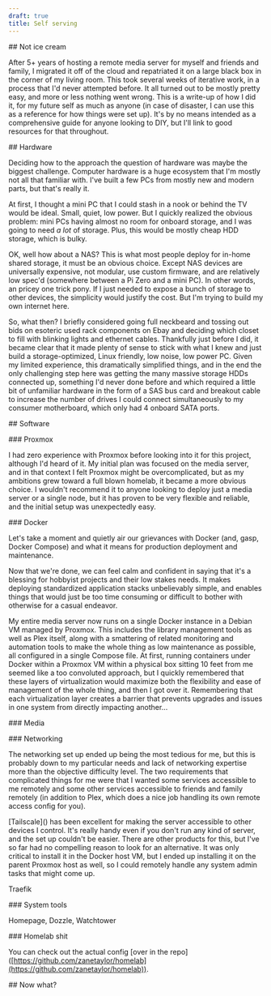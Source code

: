 ```yaml
---
draft: true
title: Self serving
---
```

\## Not ice cream

After 5+ years of hosting a remote media server for myself and friends and family, I migrated it off of the cloud and repatriated it on a large black box in the corner of my living room. This took several weeks of iterative work, in a process that I'd never attempted before. It all turned out to be mostly pretty easy, and more or less nothing went wrong. This is a write-up of how I did it, for my future self as much as anyone (in case of disaster, I can use this as a reference for how things were set up). It's by no means intended as a comprehensive guide for anyone looking to DIY, but I'll link to good resources for that throughout.

\## Hardware

Deciding how to the approach the question of hardware was maybe the biggest challenge. Computer hardware is a huge ecosystem that I'm mostly not all that familiar with. I've built a few PCs from mostly new and modern parts, but that's really it.

At first, I thought a mini PC that I could stash in a nook or behind the TV would be ideal. Small, quiet, low power. But I quickly realized the obvious problem: mini PCs having almost no room for onboard storage, and I was going to need _a lot_ of storage. Plus, this would be mostly cheap HDD storage, which is bulky.

OK, well how about a NAS? This is what most people deploy for in-home shared storage, it must be an obvious choice. Except NAS devices are universally expensive, not modular, use custom firmware, and are relatively low spec'd (somewhere between a Pi Zero and a mini PC). In other words, an pricey one trick pony. If I just needed to expose a bunch of storage to other devices, the simplicity would justify the cost. But I'm trying to build my own internet here.

So, what then? I briefly considered going full neckbeard and tossing out bids on esoteric used rack components on Ebay and deciding which closet to fill with blinking lights and ethernet cables. Thankfully just before I did, it became clear that it made plenty of sense to stick with what I knew and just build a storage-optimized, Linux friendly, low noise, low power PC. Given my limited experience, this dramatically simplified things, and in the end the only challenging step here was getting the many massive storage HDDs connected up, something I'd never done before and which required a little bit of unfamiliar hardware in the form of a SAS bus card and breakout cable to increase the number of drives I could connect simultaneously to my consumer motherboard, which only had 4 onboard SATA ports.

\## Software

\### Proxmox

I had zero experience with Proxmox before looking into it for this project, although I'd heard of it. My initial plan was focused on the media server, and in that context I felt Proxmox might be overcomplicated, but as my ambitions grew toward a full blown homelab, it became a more obvious choice. I wouldn't recommend it to anyone looking to deploy just a media server or a single node, but it has proven to be very flexible and reliable, and the initial setup was unexpectedly easy.

\### Docker

Let's take a moment and quietly air our grievances with Docker (and, gasp, Docker Compose) and what it means for production deployment and maintenance.

Now that we're done, we can feel calm and confident in saying that it's a blessing for hobbyist projects and their low stakes needs. It makes deploying standardized application stacks unbelievably simple, and enables things that would just be too time consuming or difficult to bother with otherwise for a casual endeavor.

My entire media server now runs on a single Docker instance in a Debian VM managed by Proxmox. This includes the library management tools as well as Plex itself, along with a smattering of related monitoring and automation tools to make the whole thing as low maintenance as possible, all configured in a single Compose file. At first, running containers under Docker within a Proxmox VM within a physical box sitting 10 feet from me seemed like a too convoluted approach, but I quickly remembered that these layers of virtualization would maximize both the flexibility and ease of management of the whole thing, and then I got over it. Remembering that each virtualization layer creates a barrier that prevents upgrades and issues in one system from directly impacting another...

\### Media

\### Networking

The networking set up ended up being the most tedious for me, but this is probably down to my particular needs and lack of networking expertise more than the objective difficulty level. The two requirements that complicated things for me were that I wanted some services accessible to me remotely and some other services accessible to friends and family remotely (in addition to Plex, which does a nice job handling its own remote access config for you).

\[Tailscale\]() has been excellent for making the server accessible to other devices I control. It's really handy even if you don't run any kind of server, and the set up couldn't be easier. There are other products for this, but I've so far had no compelling reason to look for an alternative. It was only critical to install it in the Docker host VM, but I ended up installing it on the parent Proxmox host as well, so I could remotely handle any system admin tasks that might come up.

Traefik

\### System tools

Homepage, Dozzle, Watchtower

\### Homelab shit

You can check out the actual config \[over in the repo\]([https://github.com/zanetaylor/homelab](https://github.com/zanetaylor/homelab)).

\## Now what?